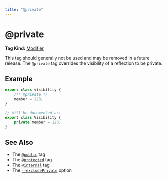 ```yaml
---
title: "@private"
---
```


# @private

**Tag Kind:** [Modifier](../tags.md#modifier-tags)

This tag should generally not be used and may be removed in a future release.
The `@private` tag overrides the visibility of a reflection to be private.

## Example

```ts
export class Visibility {
    /** @private */
    member = 123;
}

// Will be documented as:
export class Visibility {
    private member = 123;
}
```

## See Also

-   The [`@public`](public.md) tag
-   The [`@protected`](protected.md) tag
-   The [`@internal`](internal.md) tag
-   The [`--excludePrivate`](../options/input.md#excludeprivate) option
